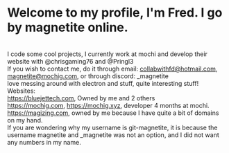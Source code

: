 # Welcome to my profile, I'm Fred. I go by magnetite online.
<br> I code some cool projects, I currently work at mochi and develop their website with @chrisgaming76 and @Pringl3
<br> If you wish to contact me, do it through email: collabwithfd@hotmail.com, magnetite@mochig.com, or through discord: _magnetite
<br> love messing around with electron and stuff, quite interesting stuff!
<br>Websites: <br>https://bluejettech.com, Owned by me and 2 others <br>https://mochig.com, https://mochig.xyz, developer 4 months at mochi. <br>https://magizing.com, owned by me because I have quite a bit of domains on my hand.
<br>If you are wondering why my username is git-magnetite, it is because the username magnetite and _magnetite was not an option, and I did not want any numbers in my name.

